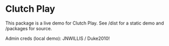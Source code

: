 # Clutch Play

This package is a live demo for Clutch Play. See /dist for a static demo and /packages for source.

Admin creds (local demo): JNWILLIS / Duke2010!